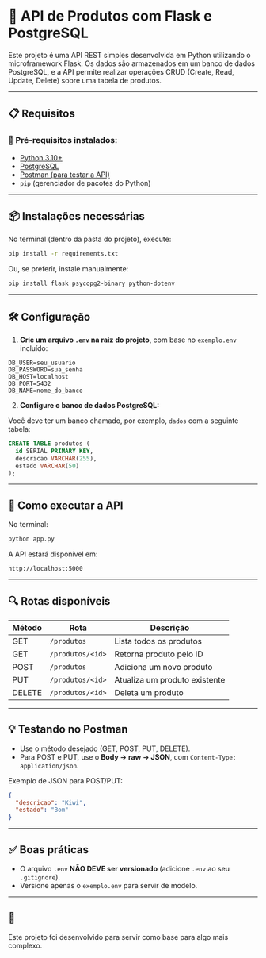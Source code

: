 # 🐍 API de Produtos com Flask e PostgreSQL

Este projeto é uma API REST simples desenvolvida em Python utilizando o microframework Flask. Os dados são armazenados em um banco de dados PostgreSQL, e a API permite realizar operações CRUD (Create, Read, Update, Delete) sobre uma tabela de produtos.

---

## 📋 Requisitos

### 💾 Pré-requisitos instalados:

* [Python 3.10+](https://www.python.org/downloads/)
* [PostgreSQL](https://www.postgresql.org/download/)
* [Postman (para testar a API)](https://www.postman.com/downloads/)
* `pip` (gerenciador de pacotes do Python)

---

## 📦 Instalações necessárias

No terminal (dentro da pasta do projeto), execute:

```bash
pip install -r requirements.txt
```

Ou, se preferir, instale manualmente:

```bash
pip install flask psycopg2-binary python-dotenv
```

---

## 🛠️ Configuração

1. **Crie um arquivo `.env` na raiz do projeto**, com base no `exemplo.env` incluído:

```
DB_USER=seu_usuario
DB_PASSWORD=sua_senha
DB_HOST=localhost
DB_PORT=5432
DB_NAME=nome_do_banco
```

2. **Configure o banco de dados PostgreSQL:**

Você deve ter um banco chamado, por exemplo, `dados` com a seguinte tabela:

```sql
CREATE TABLE produtos (
  id SERIAL PRIMARY KEY,
  descricao VARCHAR(255),
  estado VARCHAR(50)
);
```

---

## 🚀 Como executar a API

No terminal:

```bash
python app.py
```

A API estará disponível em:

```
http://localhost:5000
```

---

## 🔍 Rotas disponíveis

| Método | Rota             | Descrição                     |
| ------ | ---------------- | ----------------------------- |
| GET    | `/produtos`      | Lista todos os produtos       |
| GET    | `/produtos/<id>` | Retorna produto pelo ID       |
| POST   | `/produtos`      | Adiciona um novo produto      |
| PUT    | `/produtos/<id>` | Atualiza um produto existente |
| DELETE | `/produtos/<id>` | Deleta um produto             |

---

## 💡 Testando no Postman

* Use o método desejado (GET, POST, PUT, DELETE).
* Para POST e PUT, use o **Body → raw → JSON**, com `Content-Type: application/json`.

Exemplo de JSON para POST/PUT:

```json
{
  "descricao": "Kiwi",
  "estado": "Bom"
}
```

---

## ✅ Boas práticas

* O arquivo `.env` **NÃO DEVE ser versionado** (adicione `.env` ao seu `.gitignore`).
* Versione apenas o `exemplo.env` para servir de modelo.

---

## 📄 

Este projeto foi desenvolvido para servir como base para algo mais complexo. 
